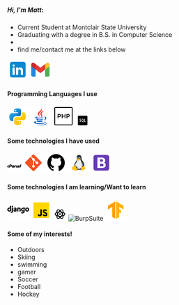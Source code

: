 ##### Hi, I'm Matt: 

- Current Student at Montclair State University
- Graduating with a degree in B.S. in Computer Science
- 
- find me/contact me at the links below

[![LinkedIn](imgs/icons8-linkedin-48%20(1).png)](https://www.linkedin.com/in/matthew-anzano/)
[![Gmail](imgs/icons8-gmail-48.png)](mailto:m99anzano@gmail.com)

#### Programming Languages I use
![Python](imgs/icons8-python-48.png)
![Java](imgs/icons8-java-48.png)
![PHP](imgs/icons8-php-50.png)
![SQL](imgs/icons8-sql-30.png)

#### Some technologies I have used
![Cpanel](imgs/icons8-cpanel-32.png)
![Git](imgs/icons8-git-48.png)
![Github](imgs/icons8-github-48.png)
![Linux](imgs/icons8-linux-48.png)
![Bootstrap](imgs/icons8-bootstrap-48.png)


#### Some technologies I am learning/Want to learn 
![Django](imgs/icons8-django-50.png)
![Javascript](imgs/icons8-javascript-48.png)
![React](imgs/icons8-react-30.png)
![BurpSuite]()
![TensorFlow](imgs/icons8-tensorflow-48.png)


#### Some of my interests!
- Outdoors
- Skiing 
- swimming
- gamer
- Soccer
- Football
- Hockey
